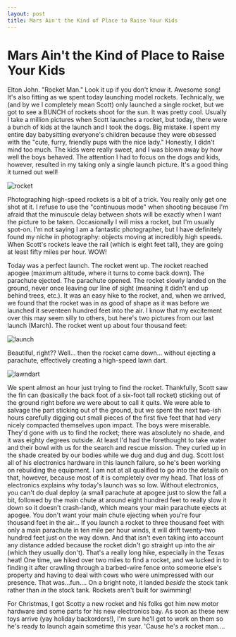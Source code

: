 ```yaml
---
layout: post
title: Mars Ain't the Kind of Place to Raise Your Kids
---
```


Mars Ain't the Kind of Place to Raise Your Kids
===================
Elton John. "Rocket Man." Look it up if you don't know it. Awesome song! It's also fitting as we spent today launching model rockets. Technically, we (and by we I completely mean Scott) only 
launched a single rocket, but we got to see a BUNCH of rockets shoot for the sun. It was pretty cool. Usually I take a million pictures when Scott launches a rocket, but today, there were a bunch of kids at the launch and I took 
the dogs. Big mistake. I spent my entire day babysitting everyone's children because they were obsessed with the "cute, furry, friendly pups with the nice lady." Honestly, I didn't mind too much. The kids were really sweet, and 
I was blown away by how well the boys behaved. The attention I had to focus on the dogs and kids, however, resulted in my taking only a single launch picture. It's a good thing it turned out well!

![rocket](http://i1230.photobucket.com/albums/ee481/ptkatz/Blog%20Pictures/IMG_2629.jpg)

Photographing high-speed rockets is a bit of a trick. You really only get one shot at it. I refuse to use the "continuous mode" when shooting because I'm afraid that the minuscule delay between shots will be exactly when I want 
the picture to be taken. Occasionally I will miss a rocket, but I'm usually spot-on. I'm not saying I am a fantastic photographer, but I have definitely found my niche in photography: objects moving at incredibly high speeds. When 
Scott's rockets leave the rail (which is eight feet tall), they are going at least fifty miles per hour. WOW!

Today was a perfect launch. The rocket went up. The rocket reached apogee (maximum altitude, where it turns to come back down). The parachute ejected. The parachute opened. The rocket slowly landed on the ground, never once leaving our line 
of sight (meaning it didn't end up behind trees, etc.). It was an easy hike to the rocket, and, when we arrived, we found that the rocket was in as good of shape as it was before we launched it seventeen hundred feet into the air. 
I know that my excitement over this may seem silly to others, but here's two pictures from our last launch (March). The rocket went up about four thousand feet:

![launch](http://i1230.photobucket.com/albums/ee481/ptkatz/Blog%20Pictures/IMG_0053.jpg)

Beautiful, right?? Well... then the rocket came down... without ejecting a parachute, effectively creating a high-speed lawn dart. 

![lawndart](http://i1230.photobucket.com/albums/ee481/ptkatz/Blog%20Pictures/IMG_0418.jpg)

We spent almost an hour just trying to find the rocket. Thankfully, Scott saw the fin can (basically the back foot of a six-foot tall rocket) sticking out of the ground right before we were about to call it quits. We were able 
to salvage the part sticking out of the ground, but we spent the next two-ish hours carefully digging out small pieces of the first five feet that had very nicely compacted themselves upon impact. The boys were miserable. They'd 
gone with us to find the rocket; there was absolutely no shade, and it was eighty degrees outside. At least I'd had the forethought to take water and their bowl with us for the search and rescue mission. They curled up in the shade
created by our bodies while we dug and dug and dug. Scott lost all of his electronics hardware in this launch failure, so he's been working on rebuilding the equipment. I am not at all qualified to go into the details on that, 
however, because most of it is completely over my head. That loss of electronics explains why today's launch was so low. Without electronics, you can't do dual deploy (a small parachute at apogee just to slow the fall a bit, followed by the main chute at around eight hundred feet to really slow it down so it doesn't crash-land), which means your main parachute ejects at apogee. You don't 
want your main chute ejecting when you're four thousand feet in the air... If you launch a rocket to three thousand feet with only a main parachute in ten mile per hour winds, it will drift twenty-two hundred feet just on the way down. And 
that isn't even taking into account any distance added because the rocket didn't go straight up into the air (which they usually don't). That's a really long hike, especially in the Texas heat! One time, we hiked over two miles 
to find a rocket, and we lucked in to finding it after crawling through a barbed-wire fence onto someone else's property and having to deal with cows who were unimpressed with our presence. That was...fun.... On a bright note, it 
landed _beside_ the stock tank rather than _in_ the stock tank. Rockets aren't built for swimming!

For Christmas, I got Scotty a new rocket and his folks got him new motor hardware and some parts for his new electronics bay. As soon as these new toys arrive (yay holiday backorders!), I'm sure he'll get to work on them so he's 
ready to launch again sometime this year. 'Cause he's a rocket man....